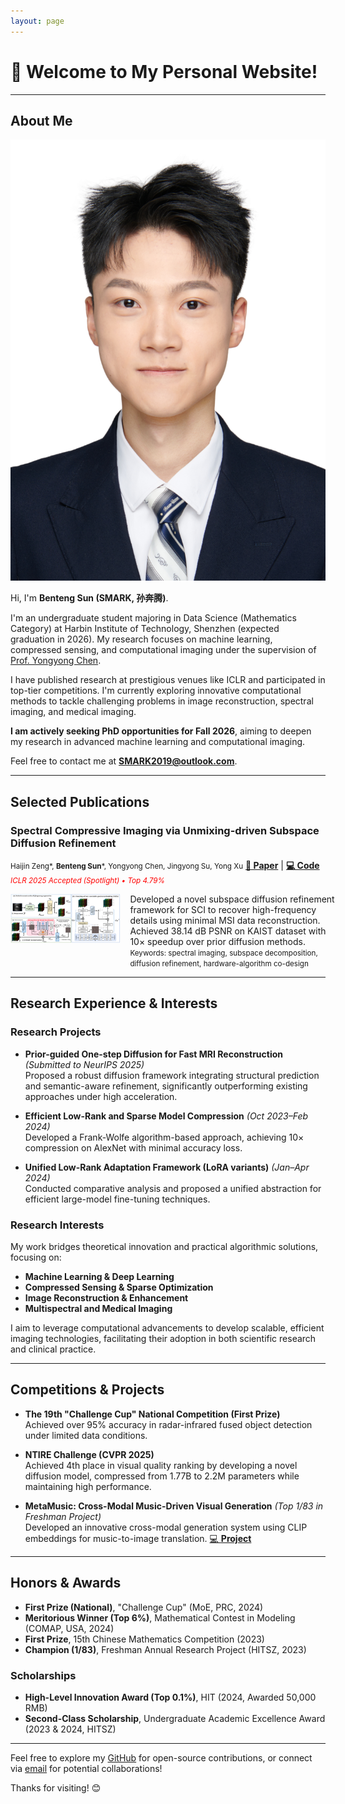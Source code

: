 ```yaml
---
layout: page
---
```


# 👋 Welcome to My Personal Website!

---

## About Me

<img src="assets\images\证件照.jpeg" class="floatpic">

Hi, I'm **Benteng Sun (SMARK, 孙奔腾)**.<br>

I'm an undergraduate student majoring in Data Science (Mathematics Category) at Harbin Institute of Technology, Shenzhen (expected graduation in 2026). My research focuses on machine learning, compressed sensing, and computational imaging under the supervision of [Prof. Yongyong Chen](https://scholar.google.com/citations?user=ny2mn-cAAAAJ).

I have published research at prestigious venues like ICLR and participated in top-tier competitions. I'm currently exploring innovative computational methods to tackle challenging problems in image reconstruction, spectral imaging, and medical imaging.

**I am actively seeking PhD opportunities for Fall 2026**, aiming to deepen my research in advanced machine learning and computational imaging.

Feel free to contact me at **SMARK2019@outlook.com**.

---

## Selected Publications

### Spectral Compressive Imaging via Unmixing-driven Subspace Diffusion Refinement  
  <small>Haijin Zeng\*, **Benteng Sun**\*, Yongyong Chen, Jingyong Su, Yong Xu</small>         <a href="https://openreview.net/pdf?id=Q150eWkQ4I" target="_blank"><strong>📄 Paper</strong></a> | 
        <a href="https://github.com/SMARK2022/PSR-SCI" target="_blank"><strong>💻 Code</strong></a><br>
  <small><em><span style="color:red">ICLR 2025 Accepted (Spotlight) • Top 4.79%</span></em></small>
<div style="display: grid; grid-template-columns: 35% 65%; align-items: flex-start; gap: 15px;">
  <div>
    <img src="assets\images\PSR-SCI.png" alt="PSR-SCI Pipeline" style="width: 100%;">
  </div>
  <div>
      Developed a novel subspace diffusion refinement framework for SCI to recover high-frequency details using minimal MSI data reconstruction. Achieved 38.14 dB PSNR on KAIST dataset with 10× speedup over prior diffusion methods.  
      <small>Keywords: spectral imaging, subspace decomposition, diffusion refinement, hardware-algorithm co-design</small>
  </div>
</div>


---

## Research Experience & Interests

### Research Projects

- **Prior-guided One-step Diffusion for Fast MRI Reconstruction** *(Submitted to NeurIPS 2025)*  
  Proposed a robust diffusion framework integrating structural prediction and semantic-aware refinement, significantly outperforming existing approaches under high acceleration.

- **Efficient Low-Rank and Sparse Model Compression** *(Oct 2023–Feb 2024)*  
  Developed a Frank-Wolfe algorithm-based approach, achieving 10× compression on AlexNet with minimal accuracy loss.

- **Unified Low-Rank Adaptation Framework (LoRA variants)** *(Jan–Apr 2024)*  
  Conducted comparative analysis and proposed a unified abstraction for efficient large-model fine-tuning techniques.

### Research Interests

My work bridges theoretical innovation and practical algorithmic solutions, focusing on:

- **Machine Learning & Deep Learning**
- **Compressed Sensing & Sparse Optimization**
- **Image Reconstruction & Enhancement**
- **Multispectral and Medical Imaging**

I aim to leverage computational advancements to develop scalable, efficient imaging technologies, facilitating their adoption in both scientific research and clinical practice.

---

## Competitions & Projects

- **The 19th "Challenge Cup" National Competition (First Prize)**  
  Achieved over 95% accuracy in radar-infrared fused object detection under limited data conditions.

- **NTIRE Challenge (CVPR 2025)**  
  Achieved 4th place in visual quality ranking by developing a novel diffusion model, compressed from 1.77B to 2.2M parameters while maintaining high performance.

- **MetaMusic: Cross-Modal Music-Driven Visual Generation** *(Top 1/83 in Freshman Project)*  
  Developed an innovative cross-modal generation system using CLIP embeddings for music-to-image translation. [💻 **Project**](https://github.com/SMARK2022/MetaMusic)

---

## Honors & Awards

- **First Prize (National)**, "Challenge Cup" (MoE, PRC, 2024)
- **Meritorious Winner (Top 6%)**, Mathematical Contest in Modeling (COMAP, USA, 2024)
- **First Prize**, 15th Chinese Mathematics Competition (2023)
- **Champion (1/83)**, Freshman Annual Research Project (HITSZ, 2023)

### Scholarships

- **High-Level Innovation Award (Top 0.1%)**, HIT (2024, Awarded 50,000 RMB)
- **Second-Class Scholarship**, Undergraduate Academic Excellence Award (2023 & 2024, HITSZ)

---

Feel free to explore my [GitHub](https://github.com/SMARK2022) for open-source contributions, or connect via [email](mailto:SMARK2019@outlook.com) for potential collaborations!

Thanks for visiting! 😊


